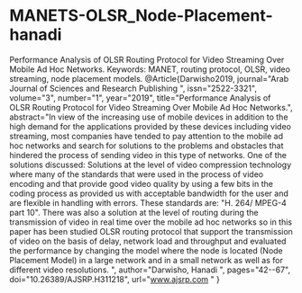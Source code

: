 # MANETS-OLSR_Node-Placement-hanadi
Performance Analysis of OLSR Routing Protocol for Video Streaming Over Mobile Ad Hoc Networks. Keywords: MANET, routing protocol, OLSR, video streaming, node placement models. @Article{Darwisho2019, journal="Arab Journal of Sciences and Research Publishing ", issn="2522-3321", volume="3", number="1", year="2019", title="Performance Analysis of OLSR Routing Protocol for Video Streaming Over Mobile Ad Hoc Networks.", abstract="In view of the increasing use of mobile devices in addition to the high demand for the applications provided by these devices including video streaming, most companies have tended to pay attention to the mobile ad hoc networks and search for solutions to the problems and obstacles that hindered the process of sending video in this type of networks. One of the solutions discussed: Solutions at the level of video compression technology where many of the standards that were used in the process of video encoding and that provide good video quality by using a few bits in the coding process as provided us with acceptable bandwidth for the user and are flexible in handling with errors. These standards are: "H. 264/ MPEG-4 part 10". There was also a solution at the level of routing during the transmission of video in real time over the mobile ad hoc networks so in this paper has been studied OLSR routing protocol that support the transmission of video on the basis of delay, network load and throughput and evaluated the performance by changing the model where the node is located (Node Placement Model) in a large network and in a small network as well as for different video resolutions. ", author="Darwisho, Hanadi ", pages="42--67", doi="10.26389/AJSRP.H311218", url="www.ajsrp.com " }
